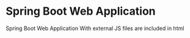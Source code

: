 # Spring Boot Web Application
Spring Boot Web Application With external JS files are included in html
